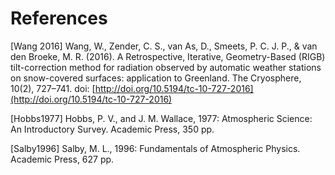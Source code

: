 # References

[Wang 2016] Wang, W., Zender, C. S., van As, D., Smeets, P. C. J. P., & van den Broeke, M. R. (2016). 
A Retrospective, Iterative, Geometry-Based (RIGB) tilt-correction method for radiation observed by automatic weather 
stations on snow-covered surfaces: application to Greenland. The Cryosphere, 10(2), 727–741. 
doi: [http://doi.org/10.5194/tc-10-727-2016](http://doi.org/10.5194/tc-10-727-2016)

[Hobbs1977]	Hobbs, P. V., and J. M. Wallace, 1977: Atmospheric Science: An Introductory Survey. Academic Press, 350 pp.

[Salby1996]	Salby, M. L., 1996: Fundamentals of Atmospheric Physics. Academic Press, 627 pp.


